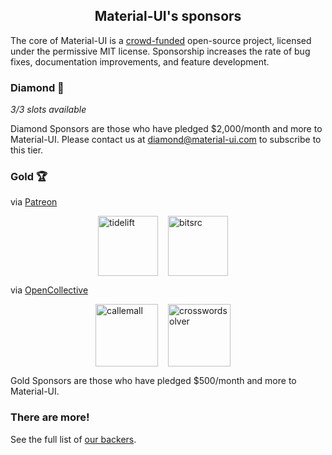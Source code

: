 <h2 align="center">Material-UI's sponsors</h2>

The core of Material-UI is a [crowd-funded](/discover-more/backers/) open-source project, licensed under the permissive MIT license. Sponsorship increases the rate of bug fixes, documentation improvements, and feature development.

### Diamond 💎

*3/3 slots available*

Diamond Sponsors are those who have pledged $2,000/month and more to Material-UI.
Please contact us at diamond@material-ui.com to subscribe to this tier.

### Gold 🏆

via [Patreon](https://www.patreon.com/oliviertassinari)

<p style="display: flex; justify-content: center;">
  <a data-ga-event-category="sponsors" data-ga-event-action="logo" data-ga-event-label="tidelift" href="https://tidelift.com/subscription/pkg/npm-material-ui?utm_source=material_ui&utm_medium=referral&utm_campaign=homepage" rel="noopener sponsored" target="_blank" style="margin-right: 16px;"><img width="96" src="https://github.com/tidelift.png?size=96" alt="tidelift" title="Enterprise-ready open source software" /></a>
  <a data-ga-event-category="sponsors" data-ga-event-action="logo" data-ga-event-label="bitsrc" href="https://bit.dev" rel="noopener sponsored" target="_blank" style="margin-right: 16px;"><img width="96" src="https://github.com/teambit.png?size=96" alt="bitsrc" title="The fastest way to share code" /></a>
</p>

via [OpenCollective](https://opencollective.com/material-ui)

<p style="display: flex; justify-content: center; flex-wrap: wrap;">
  <a data-ga-event-category="sponsors" data-ga-event-action="logo" data-ga-event-label="callemall" href="https://www.call-em-all.com" rel="noopener sponsored" target="_blank" style="margin-right: 16px;"><img src="https://images.opencollective.com/proxy/images?src=https%3A%2F%2Fopencollective-production.s3-us-west-1.amazonaws.com%2Ff4053300-e0ea-11e7-acf0-0fa7c0509f4e.png&height=100" alt="callemall" title="The easy way to message your group" width="100" loading="lazy"></a>
  <a data-ga-event-category="sponsors" data-ga-event-action="logo" data-ga-event-label="callemall" href="https://www.crosswordsolver.com" rel="noopener sponsored" target="_blank" style="margin-right: 16px;"><img src="https://images.opencollective.com/crosswordsolver/avatar.png" alt="crosswordsolver" title="Crossword Puzzle Solver" width="100" loading="lazy"></a>
</p>

Gold Sponsors are those who have pledged $500/month and more to Material-UI.

### There are more!

See the full list of [our backers](/discover-more/backers/).
